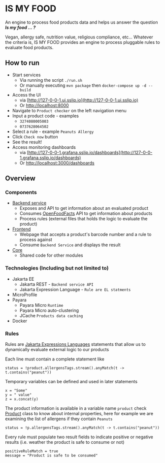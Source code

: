 # IS MY FOOD
An engine to process food products data and helps us answer the question  ***Is my food ... ?***

Vegan, allergy safe, nutrition value, religious compliance, etc...
Whatever the criteria is, IS MY FOOD provides an engine to process pluggable rules to evaluate food products.

## How to run
- Start services 
    - Via running the script `./run.sh`
    - Or manually executing  `mvn package` then `docker-compose up -d --build`
- Access the UI
    - via [http://127-0-0-1.ui.sslip.io](http://127-0-0-1.ui.sslip.io)
    - Or [http://localhost:8000](http://localhost:8000)
- Navigate to `Product checker` on the left navigation menu
- Input a product code - examples
    - `3274080005003`
    - `0737628064502`
- Select a rule - example `Peanuts Allergy`
- Click `Check now` button
- See the result!
- Access monitoring dashboards
    - via [http://127-0-0-1.grafana.sslip.io/dashboards](http://127-0-0-1.grafana.sslip.io/dashboards)
    - Or [http://localhost:3000/dashboards](http://localhost:3000/dashboards)

## Overview

### Components
- [Backend service](./server)
    - Exposes and API to get information about an evaluated product
    - Consumes [OpenFoodFacts](https://world.openfoodfacts.org) API to get information about products
    - Process rules (external files that holds the logic to evaluate the product)
- [Frontend](./ui)
    - Webpage that accepts a product's barcode number and a rule to process against
    - Consume `Backend Service` and displays the result
- [Core](./core)
    - Shared code for other modules

### Technologies (Including but not limited to)
- Jakarta EE
    - Jakarta REST - `Backend service API`
    - Jakarta Expression Language - `Rule are EL statments`
- MicroProfile
- Payara
    - Payara Micro `Runtime`
    - Payara Micro auto-clustering
    - JCache `Products data caching`
- Docker

### Rules
Rules are [Jakarta Expressions Languages](https://jakarta.ee/specifications/expression-language/5.0/jakarta-expression-language-spec-5.0.html)
statements that allow us to dynamically evaluate external logic to our products

Each line must contain a complete statement like
```
status = !product.allergensTags.stream().anyMatch(t -> t.contains("peanut"))
```

Temporary variables can be defined and used in later statements
```
x = "Some"
y = " value"
z = x.concat(y)
```

The product information is available in a variable name `product`
check [Product](./core/src/main/java/com/github/ghazyami/ismyfood/off/entity/Product.java) class
to know about internal properties, here for example we are examining the list of allergens if they contain `Peanuts`
```
status = !p.allergensTags.stream().anyMatch(t -> t.contains("peanut"))
```

Every rule must populate two result fields to indicate positive or negative results (i.e. weather the product is safe to consume or not)
```
positiveRuleMatch = true
message = "Product is safe to be consumed"
```